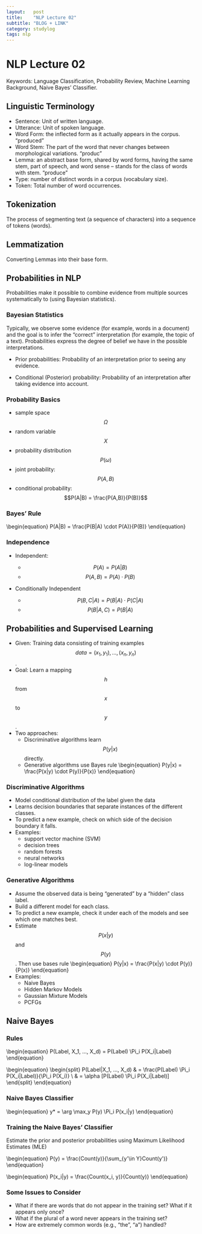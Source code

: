 ```yaml
---
layout:   post
title:    "NLP Lecture 02"
subtitle: "BLOG + LINK"
category: studylog
tags: nlp
---
```


# NLP Lecture 02

Keywords: Language Classification, Probability Review, Machine Learning Background, Naive Bayes’ Classifier.

## Linguistic Terminology
- Sentence: Unit of written language.
- Utterance: Unit of spoken language.
- Word Form: the inflected form as it actually appears in the corpus. “produced”
- Word Stem: The part of the word that never changes between morphological variations. “produc”
- Lemma: an abstract base form, shared by word forms, having the same stem, part of speech, and word sense – stands for the class of words with stem. “produce”
- Type: number of distinct words in a corpus (vocabulary size).
- Token: Total number of word occurrences.

## Tokenization
The process of segmenting text (a sequence of characters) into a sequence of tokens (words).

## Lemmatization
Converting Lemmas into their base form.

## Probabilities in NLP
Probabilities make it possible to combine evidence from multiple sources systematically to (using Bayesian statistics).

### Bayesian Statistics

Typically, we observe some evidence (for example, words in a document) and the goal is to infer the “correct” interpretation (for example, the topic of a text). Probabilities express the degree of belief we have in the possible interpretations.

- Prior probabilities: Probability of an interpretation prior to seeing any evidence.

- Conditional (Posterior) probability: Probability of an interpretation after taking evidence into account.

### Probability Basics

- sample space $$\Omega$$
- random variable $$X$$
- probability distribution $$P(\omega)$$
- joint probability: $$P(A, B)$$
- conditional probability: 
$$P(A|B) = \frac{P(A,B)}{P(B)}$$

### Bayes’ Rule
\begin{equation}
P(A|B) = \frac{P(B|A) \cdot P(A)}{P(B)}
\end{equation}

### Independence
- Independent:
    - $$P(A) = P(A|B)$$
    - $$P(A, B) = P(A) \cdot P(B)$$


- Conditionally Independent
    - $$P(B, C|A) = P(B|A) \cdot P(C|A)$$
    - $$P(B|A,C) =P(B|A)$$


## Probabilities and Supervised Learning

- Given: Training data consisting of training examples $$data = (x_1, y_1), …, (x_n, y_n)$$.
- Goal: Learn a mapping $$h$$ from $$x$$ to $$y$$.
- Two approaches:
    - Discriminative algorithms learn 
    $$P(y | x)$$ 
    directly.
    - Generative algorithms use Bayes rule
        \begin{equation}
        P(y|x) = \frac{P(x|y) \cdot P(y)}{P(x)}
        \end{equation}
      
### Discriminative Algorithms

- Model conditional distribution of the label given the data
- Learns decision boundaries that separate instances of the different classes.
- To predict a new example, check on which side of the decision boundary it falls.
- Examples:
    - support vector machine (SVM)
    - decision trees
    - random forests
    - neural networks
    - log-linear models

### Generative Algorithms

- Assume the observed data is being “generated” by a “hidden” class label.
- Build a different model for each class.
- To predict a new example, check it under each of the models and see which one matches best.
- Estimate $$P(x|y)$$ and $$P(y)$$. Then use bases rule
    \begin{equation}
    P(y|x) = \frac{P(x|y) \cdot P(y)}{P(x)}
    \end{equation}
- Examples:
    - Naive Bayes
    - Hidden Markov Models
    - Gaussian Mixture Models
    - PCFGs

## Naive Bayes

### Rules
\begin{equation}
P(Label, X_1, ..., X_d) = P(Label) \Pi_i P(X_i|Label)
\end{equation}

\begin{equation}
\begin{split}
    P(Label|X_1, ..., X_d) & = \frac{P(Label) \Pi_i P(X_i|Label)}{\Pi_i P(X_i)} \\
    & = \alpha [P(Label) \Pi_i P(X_i|Label)]
\end{split}
\end{equation}

### Naive Bayes Classifier
\begin{equation}
y* = \arg \max_y P(y) \Pi_i P(x_i|y)
\end{equation}

### Training the Naive Bayes’ Classifier
Estimate the prior and posterior probabilities using Maximum Likelihood Estimates (MLE)

\begin{equation}
P(y) = \frac{Count(y)}{\sum_{y'\in Y}Count(y')}
\end{equation}

\begin{equation}
P(x_i|y) = \frac{Count(x_i, y)}{Count(y)}
\end{equation}

### Some Issues to Consider

- What if there are words that do not appear in the training set? What if it appears only once?
- What if the plural of a word never appears in the training set?
- How are extremely common words (e.g., “the”, “a”) handled?

